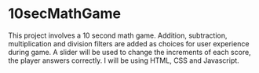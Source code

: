 # 10secMathGame

This project involves a 10 second math game. Addition, subtraction, multiplication and division
filters are added as choices for user experience during game. A slider will be used to change the increments
of each score, the player answers correctly. I will be using HTML, CSS and Javascript.